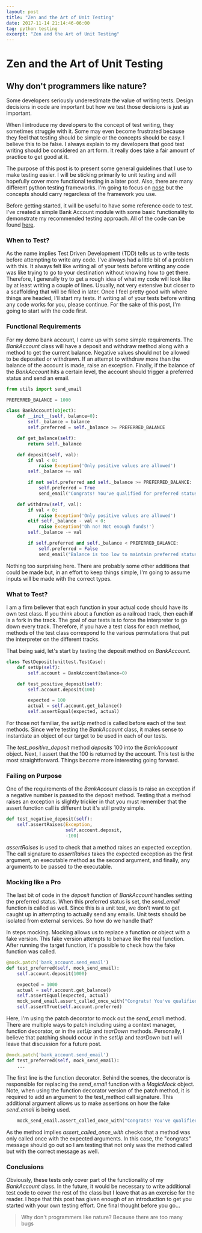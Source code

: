 ```yaml
---
layout: post
title: "Zen and the Art of Unit Testing"
date: 2017-11-14 21:14:46-06:00
tag: python testing
excerpt: "Zen and the Art of Unit Testing"
---
```


# Zen and the Art of Unit Testing
## Why don't programmers like nature?

Some developers seriously underestimate the value of writing tests. Design decisions in code are important but how we test those decisions is just as important.

When I introduce my developers to the concept of test writing, they sometimes struggle with it. Some may even become frustrated because they feel that testing should be simple or the concepts should be easy. I believe this to be false. I always explain to my developers that good test writing should be considered an art form. It really does take a fair amount of practice to get good at it.

The purpose of this post is to present some general guidelines that I use to make testing easier. I will be sticking primarily to unit testing and will hopefully cover more functional testing in a later post. Also, there are many different python testing frameworks. I'm going to focus on [nose](http://nose.readthedocs.io/en/latest/) but the concepts should carry regardless of the framework you use.

Before getting started, it will be useful to have some reference code to test. I've created a simple Bank Account module with some basic functionality to demonstrate my recommended testing approach. All of the code can be found [here](https://github.com/kyokley/DemoBankAccount).

### When to Test?
As the name implies Test Driven Development (TDD) tells us to write tests before attempting to write any code. I've always had a little bit of a problem with this. It always felt like writing all of your tests before writing any code was like trying to go to your destination without knowing how to get there. Therefore, I generally try to get a rough idea of what my code will look like by at least writing a couple of lines. Usually, not very extensive but closer to a scaffolding that will be filled in later. Once I feel pretty good with where things are headed, I'll start my tests. If writing all of your tests before writing any code works for you, please continue. For the sake of this post, I'm going to start with the code first.

### Functional Requirements
For my demo bank account, I came up with some simple requirements. The *BankAccount* class will have a deposit and withdraw method along with a method to get the current balance. Negative values should not be allowed to be deposited or withdrawn. If an attempt to withdraw more than the balance of the account is made, raise an exception. Finally, if the balance of the *BankAccount* hits a certain level, the account should trigger a preferred status and send an email.

```python
from utils import send_email

PREFERRED_BALANCE = 1000

class BankAccount(object):
    def __init__(self, balance=0):
        self._balance = balance
        self.preferred = self._balance >= PREFERRED_BALANCE

    def get_balance(self):
        return self._balance

    def deposit(self, val):
        if val < 0:
            raise Exception('Only positive values are allowed')
        self._balance += val

        if not self.preferred and self._balance >= PREFERRED_BALANCE:
            self.preferred = True
            send_email("Congrats! You've qualified for preferred status!")

    def withdraw(self, val):
        if val < 0:
            raise Exception('Only positive values are allowed')
        elif self._balance - val < 0:
            raise Exception('Oh no! Not enough funds!')
        self._balance -= val

        if self.preferred and self._balance < PREFERRED_BALANCE:
            self.preferred = False
            send_email("Balance is too low to maintain preferred status")
```

Nothing too surprising here. There are probably some other additions that could be made but, in an effort to keep things simple, I'm going to assume inputs will be made with the correct types.

### What to Test?
I am a firm believer that each function in your actual code should have its own test class. If you think about a function as a railroad track, then each **if** is a fork in the track. The goal of our tests is to force the interpreter to go down every track. Therefore, if you have a test class for each method, methods of the test class correspond to the various permutations that put the interpreter on the different tracks.

That being said, let's start by testing the deposit method on *BankAccount*.

```python
class TestDeposit(unittest.TestCase):
    def setUp(self):
        self.account = BankAccount(balance=0)

    def test_positive_deposit(self):
        self.account.deposit(100)

        expected = 100
        actual = self.account.get_balance()
        self.assertEqual(expected, actual)
```

For those not familiar, the *setUp* method is called before each of the test methods. Since we're testing the *BankAccount* class, it makes sense to instantiate an object of our target to be used in each of our tests.

The *test_positive_deposit* method *deposits* 100 into the *BankAccount* object. Next, I assert that the 100 is returned by the account. This test is the most straightforward. Things become more interesting going forward.

### Failing on Purpose
One of the requirements of the *BankAccount* class is to raise an exception if a negative number is passed to the deposit method. Testing that a method raises an exception is slightly trickier in that you must remember that the assert function call is different but it's still pretty simple.

```python
def test_negative_deposit(self):
	self.assertRaises(Exception,
					  self.account.deposit,
					  -100)
```

*assertRaises* is used to check that a method raises an expected exception. The call signature to *assertRaises* takes the expected exception as the first argument, an executable method as the second argument, and finally, any arguments to be passed to the executable.

### Mocking like a Pro
The last bit of code in the *deposit* function of *BankAccount* handles setting the preferred status. When this preferred status is set, the *send_email* function is called as well. Since this is a unit test, we don't want to get caught up in attempting to actually send any emails. Unit tests should be isolated from external services. So how do we handle that?

In steps mocking. Mocking allows us to replace a function or object with a fake version. This fake version attempts to behave like the real function. After running the target function, it's possible to check how the fake function was called.

```python
@mock.patch('bank_account.send_email')
def test_preferred(self, mock_send_email):
	self.account.deposit(1000)

	expected = 1000
	actual = self.account.get_balance()
	self.assertEqual(expected, actual)
	mock_send_email.assert_called_once_with("Congrats! You've qualified for preferred status!")
	self.assertTrue(self.account.preferred)
```

Here, I'm using the patch decorator to mock out the *send_email* method. There are multiple ways to patch including using a context manager, function decorator, or in the *setUp* and *tearDown* methods. Personally, I believe that patching should occur in the *setUp* and *tearDown* but I will leave that discussion for a future post.

```python
@mock.patch('bank_account.send_email')
def test_preferred(self, mock_send_email):
	...
```

The first line is the function decorator. Behind the scenes, the decorator is responsible for replacing the *send_email* function with a *MagicMock* object. Note, when using the function decorator version of the patch method, it is required to add an argument to the test_method call signature. This additional argument allows us to make assertions on how the fake *send_email* is being used.

```python
	mock_send_email.assert_called_once_with("Congrats! You've qualified for preferred status!")
```

As the method implies *assert_called_once_with* checks that a method was only called once with the expected arguments. In this case, the "congrats" message should go out so I am testing that not only was the method called but with the correct message as well.

### Conclusions
Obviously, these tests only cover part of the functionality of my *BankAccount* class. In the future, it would be necessary to write additional test code to cover the rest of the class but I leave that as an exercise for the reader. I hope that this post has given enough of an introduction to get you started with your own testing effort. One final thought before you go...

> Why don't programmers like nature? Because there are too many bugs
